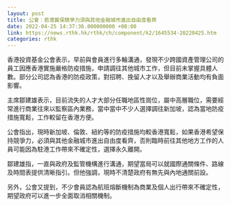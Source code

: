 ```yaml
---
layout: post
title: 公會：若港冀保競爭力須與其他金融城市進出自由度看齊
date: 2022-04-25 14:37:36.000000000 +08:00
link: https://news.rthk.hk/rthk/ch/component/k2/1645534-20220425.htm
categories: rthk
---
```


香港投資基金公會表示，早前與會員進行多輪溝通，發現不少跨國資產管理公司的員工因應香港實施嚴格防疫措施，申請調往其他城市工作，但目前未掌握具體人數。部分公司認為香港的防疫政策，對招聘、挽留人才以及舉辦商業活動均有負面影響。

主席鄒建雄表示，目前流失的人才大部分任職地區性崗位，屬中高層職位，需要經常進行商業往來以監察區內業務，當中當中不少人選擇調往新加坡，認為當地防疫措施寬鬆，工作較留在香港方便。

公會指出，現時新加坡、倫敦、紐約等的防疫措施均較香港寬鬆，如果香港希望保持競爭力，必須與其他金融城市進出自由度看齊，否則臨時前往其他地方工作的人員可能因為駐港工作帶來不確定性，選擇永久離開。

鄒建雄指，一直與政府及監管機構進行溝通，期望當局可以就國際通關條件、路線及時間表提供清晰指引。但他強調，現時不清楚政府有無先與內地通關前設。

另外，公會又提到，不少會員認為航班熔斷機制為商業及個人出行帶來不確定性，期望政府可以進一步全面取消相關機制。
